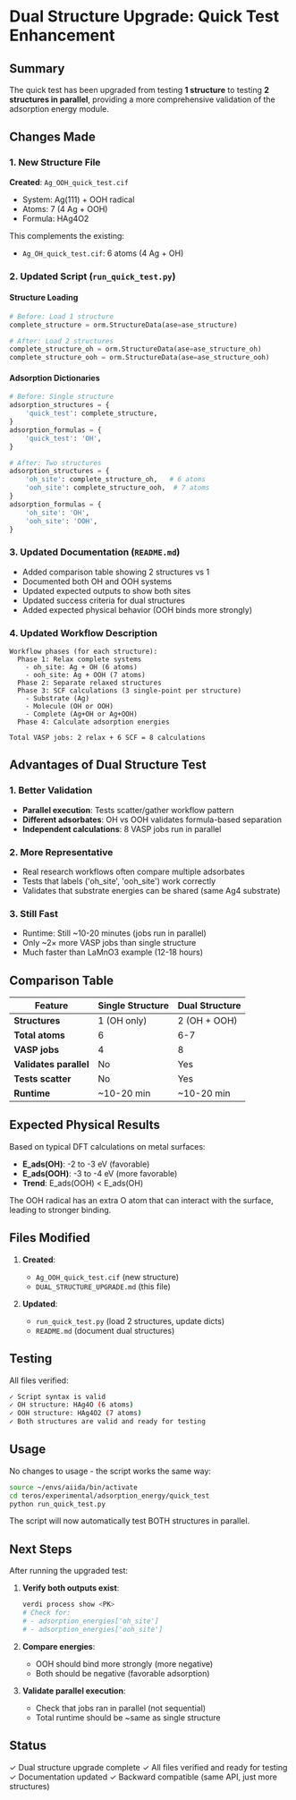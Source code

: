 # Dual Structure Upgrade: Quick Test Enhancement

## Summary

The quick test has been upgraded from testing **1 structure** to testing **2 structures in parallel**, providing a more comprehensive validation of the adsorption energy module.

## Changes Made

### 1. New Structure File

**Created**: `Ag_OOH_quick_test.cif`
- System: Ag(111) + OOH radical
- Atoms: 7 (4 Ag + OOH)
- Formula: HAg4O2

This complements the existing:
- `Ag_OH_quick_test.cif`: 6 atoms (4 Ag + OH)

### 2. Updated Script (`run_quick_test.py`)

#### Structure Loading
```python
# Before: Load 1 structure
complete_structure = orm.StructureData(ase=ase_structure)

# After: Load 2 structures
complete_structure_oh = orm.StructureData(ase=ase_structure_oh)
complete_structure_ooh = orm.StructureData(ase=ase_structure_ooh)
```

#### Adsorption Dictionaries
```python
# Before: Single structure
adsorption_structures = {
    'quick_test': complete_structure,
}
adsorption_formulas = {
    'quick_test': 'OH',
}

# After: Two structures
adsorption_structures = {
    'oh_site': complete_structure_oh,   # 6 atoms
    'ooh_site': complete_structure_ooh,  # 7 atoms
}
adsorption_formulas = {
    'oh_site': 'OH',
    'ooh_site': 'OOH',
}
```

### 3. Updated Documentation (`README.md`)

- Added comparison table showing 2 structures vs 1
- Documented both OH and OOH systems
- Updated expected outputs to show both sites
- Updated success criteria for dual structures
- Added expected physical behavior (OOH binds more strongly)

### 4. Updated Workflow Description

```
Workflow phases (for each structure):
  Phase 1: Relax complete systems
    - oh_site: Ag + OH (6 atoms)
    - ooh_site: Ag + OOH (7 atoms)
  Phase 2: Separate relaxed structures
  Phase 3: SCF calculations (3 single-point per structure)
    - Substrate (Ag)
    - Molecule (OH or OOH)
    - Complete (Ag+OH or Ag+OOH)
  Phase 4: Calculate adsorption energies

Total VASP jobs: 2 relax + 6 SCF = 8 calculations
```

## Advantages of Dual Structure Test

### 1. Better Validation
- **Parallel execution**: Tests scatter/gather workflow pattern
- **Different adsorbates**: OH vs OOH validates formula-based separation
- **Independent calculations**: 8 VASP jobs run in parallel

### 2. More Representative
- Real research workflows often compare multiple adsorbates
- Tests that labels ('oh_site', 'ooh_site') work correctly
- Validates that substrate energies can be shared (same Ag4 substrate)

### 3. Still Fast
- Runtime: Still ~10-20 minutes (jobs run in parallel)
- Only ~2× more VASP jobs than single structure
- Much faster than LaMnO3 example (12-18 hours)

## Comparison Table

| Feature | Single Structure | Dual Structure |
|---------|-----------------|----------------|
| **Structures** | 1 (OH only) | 2 (OH + OOH) |
| **Total atoms** | 6 | 6-7 |
| **VASP jobs** | 4 | 8 |
| **Validates parallel** | No | Yes |
| **Tests scatter** | No | Yes |
| **Runtime** | ~10-20 min | ~10-20 min |

## Expected Physical Results

Based on typical DFT calculations on metal surfaces:

- **E_ads(OH)**: -2 to -3 eV (favorable)
- **E_ads(OOH)**: -3 to -4 eV (more favorable)
- **Trend**: E_ads(OOH) < E_ads(OH)

The OOH radical has an extra O atom that can interact with the surface, leading to stronger binding.

## Files Modified

1. **Created**:
   - `Ag_OOH_quick_test.cif` (new structure)
   - `DUAL_STRUCTURE_UPGRADE.md` (this file)

2. **Updated**:
   - `run_quick_test.py` (load 2 structures, update dicts)
   - `README.md` (document dual structures)

## Testing

All files verified:

```bash
✓ Script syntax is valid
✓ OH structure: HAg4O (6 atoms)
✓ OOH structure: HAg4O2 (7 atoms)
✓ Both structures are valid and ready for testing
```

## Usage

No changes to usage - the script works the same way:

```bash
source ~/envs/aiida/bin/activate
cd teros/experimental/adsorption_energy/quick_test
python run_quick_test.py
```

The script will now automatically test BOTH structures in parallel.

## Next Steps

After running the upgraded test:

1. **Verify both outputs exist**:
   ```bash
   verdi process show <PK>
   # Check for:
   # - adsorption_energies['oh_site']
   # - adsorption_energies['ooh_site']
   ```

2. **Compare energies**:
   - OOH should bind more strongly (more negative)
   - Both should be negative (favorable adsorption)

3. **Validate parallel execution**:
   - Check that jobs ran in parallel (not sequential)
   - Total runtime should be ~same as single structure

## Status

✓ Dual structure upgrade complete
✓ All files verified and ready for testing
✓ Documentation updated
✓ Backward compatible (same API, just more structures)
